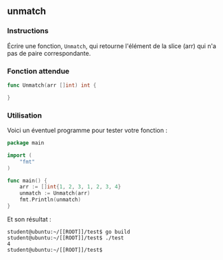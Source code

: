 ## unmatch

### Instructions

Écrire une fonction, `Unmatch`, qui retourne l'élément de la slice (arr) qui n'a pas de paire correspondante.

### Fonction attendue

```go
func Unmatch(arr []int) int {

}
```

### Utilisation

Voici un éventuel programme pour tester votre fonction :

```go
package main

import (
	"fmt"
)

func main() {
	arr := []int{1, 2, 3, 1, 2, 3, 4}
	unmatch := Unmatch(arr)
	fmt.Println(unmatch)
}
```

Et son résultat :

```console
student@ubuntu:~/[[ROOT]]/test$ go build
student@ubuntu:~/[[ROOT]]/test$ ./test
4
student@ubuntu:~/[[ROOT]]/test$
```
